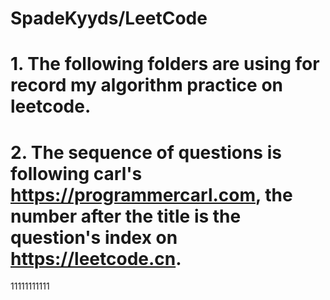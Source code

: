 # SpadeKyyds/LeetCode
# 
# 1. The following folders are using for record my algorithm practice on leetcode.
# 2. The sequence of questions is following carl's https://programmercarl.com, the number after the title is the question's index on https://leetcode.cn. 


11111111111